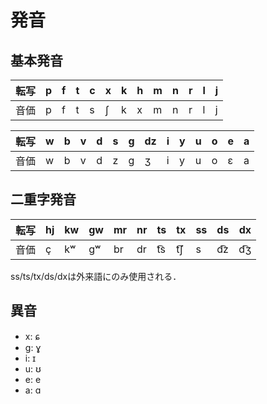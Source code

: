 # 発音
## 基本発音
| 転写 | p | f | t | c | x | k | h | m | n | r | l | j |
|------|---|---|---|---|---|---|---|---|---|---|---|---|
| 音価 | p | f | t | s | ʃ | k | x | m | n | r | l | j |

| 転写 | w | b | v | d | s | g | dz | i | y | u | o | e | a |
|------|---|---|---|---|---|---|----|---|---|---|---|---|---|
| 音価 | w | b | v | d | z | ɡ | ʒ  | i | y | u | o | ɛ | a |

## 二重字発音
| 転写 | hj | kw | gw | mr | nr | ts  | tx  | ss | ds  | dx  |
|------|----|----|----|----|----|-----|-----|----|-----|-----|
| 音価 | ç  | kʷ | gʷ | br | dr | t͡s | t͡ʃ | s  | d͡z | d͡ʒ |
ss/ts/tx/ds/dxは外来語にのみ使用される．

## 異音
* x: ɕ
* g: ɣ
* i: ɪ
* u: ʊ
* e: e
* a: ɑ
